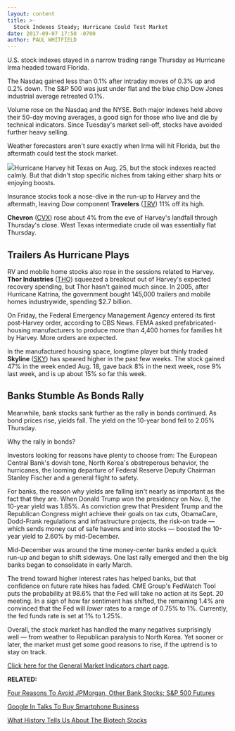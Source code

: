 ```yaml
---
layout: content
title: >-
  Stock Indexes Steady; Hurricane Could Test Market
date: 2017-09-07 17:50 -0700
author: PAUL WHITFIELD
---
```






U.S. stock indexes stayed in a narrow trading range Thursday as Hurricane Irma headed toward Florida.


The Nasdaq gained less than 0.1% after intraday moves of 0.3% up and 0.2% down. The S&P 500 was just under flat and the blue chip Dow Jones industrial average retreated 0.1%.




Volume rose on the Nasdaq and the NYSE. Both major indexes held above their 50-day moving averages, a good sign for those who live and die by technical indicators. Since Tuesday's market sell-off, stocks have avoided further heavy selling.


Weather forecasters aren't sure exactly when Irma will hit Florida, but the aftermath could test the stock market.


![](https://www.investors.com/wp-content/uploads/2017/09/MP090717-169x300.png)Hurricane Harvey hit Texas on Aug. 25, but the stock indexes reacted calmly. But that didn't stop specific niches from taking either sharp hits or enjoying boosts.


Insurance stocks took a nose-dive in the run-up to Harvey and the aftermath, leaving Dow component **Travelers** ([TRV](https://research.investors.com/quote.aspx?symbol=TRV)) 11% off its high.


**Chevron** ([CVX](https://research.investors.com/quote.aspx?symbol=CVX)) rose about 4% from the eve of Harvey's landfall through Thursday's close. West Texas intermediate crude oil was essentially flat Thursday.


Trailers As Hurricane Plays
---------------------------


RV and mobile home stocks also rose in the sessions related to Harvey. **Thor Industries** ([THO](https://research.investors.com/quote.aspx?symbol=THO)) squeezed a breakout out of Harvey's expected recovery spending, but Thor hasn't gained much since. In 2005, after Hurricane Katrina, the government bought 145,000 trailers and mobile homes industrywide, spending $2.7 billion.


On Friday, the Federal Emergency Management Agency entered its first post-Harvey order, according to CBS News. FEMA asked prefabricated-housing manufacturers to produce more than 4,400 homes for families hit by Harvey. More orders are expected.



In the manufactured housing space, longtime player but thinly traded **Skyline** ([SKY](https://research.investors.com/quote.aspx?symbol=SKY)) has speared higher in the past few weeks. The stock gained 47% in the week ended Aug. 18, gave back 8% in the next week, rose 9% last week, and is up about 15% so far this week.


Banks Stumble As Bonds Rally
----------------------------


Meanwhile, bank stocks sank further as the rally in bonds continued. As bond prices rise, yields fall. The yield on the 10-year bond fell to 2.05% Thursday.


Why the rally in bonds?


Investors looking for reasons have plenty to choose from: The European Central Bank's dovish tone, North Korea's obstreperous behavior, the hurricanes, the looming departure of Federal Reserve Deputy Chairman Stanley Fischer and a general flight to safety.


For banks, the reason why yields are falling isn't nearly as important as the fact that they are. When Donald Trump won the presidency on Nov. 8, the 10-year yield was 1.85%. As conviction grew that President Trump and the Republican Congress might achieve their goals on tax cuts, ObamaCare, Dodd-Frank regulations and infrastructure projects, the risk-on trade — which sends money out of safe havens and into stocks — boosted the 10-year yield to 2.60% by mid-December.


Mid-December was around the time money-center banks ended a quick run-up and began to shift sideways. One last rally emerged and then the big banks began to consolidate in early March.


The trend toward higher interest rates has helped banks, but that confidence on future rate hikes has faded. CME Group's FedWatch Tool puts the probability at 98.6% that the Fed will take no action at its Sept. 20 meeting. In a sign of how far sentiment has shifted, the remaining 1.4% are convinced that the Fed will *lower* rates to a range of 0.75% to 1%. Currently, the fed funds rate is set at 1% to 1.25%.


Overall, the stock market has handled the many negatives surprisingly well — from weather to Republican paralysis to North Korea. Yet sooner or later, the market must get some good reasons to rise, if the uptrend is to stay on track.


[Click here for the General Market Indicators chart page](https://www.investors.com/wp-content/uploads/2017/09/IBD0709152457GMI.pdf).


**RELATED:**


[Four Reasons To Avoid JPMorgan, Other Bank Stocks; S&P 500 Futures](https://www.investors.com/market-trend/stock-market-today/four-reasons-to-avoid-jpmorgan-other-bank-stocks-sp-500-futures/)


[Google In Talks To Buy Smartphone Business](https://www.investors.com/news/technology/google-in-talks-to-buy-htc-smartphone-business-reports-say/)


[What History Tells Us About The Biotech Stocks](https://www.investors.com/stock-lists/ibd-big-cap-20/will-biotechs-repeat-their-long-term-pattern/)




